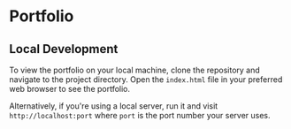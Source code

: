 # Portfolio

## Local Development

To view the portfolio on your local machine, clone the repository and navigate to the project directory. Open the `index.html` file in your preferred web browser to see the portfolio.

Alternatively, if you're using a local server, run it and visit `http://localhost:port` where `port` is the port number your server uses.
